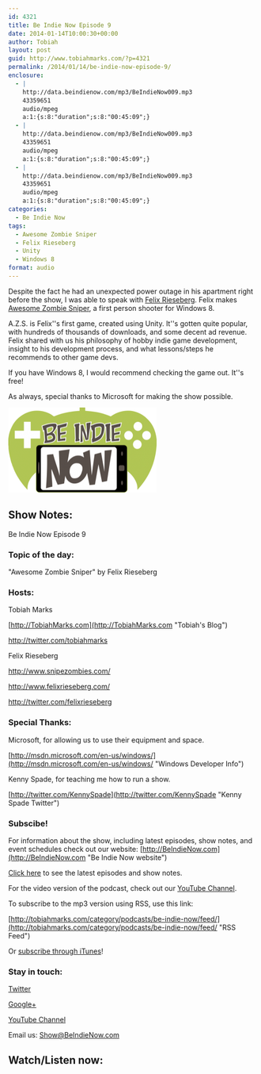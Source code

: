 ```yaml
---
id: 4321
title: Be Indie Now Episode 9
date: 2014-01-14T10:00:30+00:00
author: Tobiah
layout: post
guid: http://www.tobiahmarks.com/?p=4321
permalink: /2014/01/14/be-indie-now-episode-9/
enclosure:
  - |
    http://data.beindienow.com/mp3/BeIndieNow009.mp3
    43359651
    audio/mpeg
    a:1:{s:8:"duration";s:8:"00:45:09";}
  - |
    http://data.beindienow.com/mp3/BeIndieNow009.mp3
    43359651
    audio/mpeg
    a:1:{s:8:"duration";s:8:"00:45:09";}
  - |
    http://data.beindienow.com/mp3/BeIndieNow009.mp3
    43359651
    audio/mpeg
    a:1:{s:8:"duration";s:8:"00:45:09";}
categories:
  - Be Indie Now
tags:
  - Awesome Zombie Sniper
  - Felix Rieseberg
  - Unity
  - Windows 8
format: audio
---
```

Despite the fact he had an unexpected power outage in his apartment right before the show, I was able to speak with [Felix Rieseberg](http://www.felixrieseberg.com/). Felix makes [Awesome Zombie Sniper](http://www.snipezombies.com/), a first person shooter for Windows 8.

A.Z.S. is Felix''s first game, created using Unity. It''s gotten quite popular, with hundreds of thousands of downloads, and some decent ad revenue. Felix shared with us his philosophy of hobby indie game development, insight to his development process, and what lessons/steps he recommends to other game devs.

If you have Windows 8, I would recommend checking the game out. It''s free!

As always, special thanks to Microsoft for making the show possible.

<img alt="Be Indie Now Episode 9" src="/assets/2013/10/BeIndyNowLogo-512h-300x173.png?resize=300%2C172" width="300" height="172" data-recalc-dims="1" />

## Show Notes:

Be Indie Now Episode 9

### Topic of the day:

"Awesome Zombie Sniper" by Felix Rieseberg

### Hosts:

Tobiah Marks
  
[http://TobiahMarks.com](http://TobiahMarks.com "Tobiah's Blog")
  
<a title="Tobiah Twitter" href="http://twitter.com/tobiahmarks" target="_blank">http://twitter.com/tobiahmarks</a>

Felix Rieseberg
  
<http://www.snipezombies.com/>
  
<http://www.felixrieseberg.com/>
  
<http://twitter.com/felixrieseberg>

### Special Thanks:

Microsoft, for allowing us to use their equipment and space.
  
[http://msdn.microsoft.com/en-us/windows/](http://msdn.microsoft.com/en-us/windows/ "Windows Developer Info")
  
Kenny Spade, for teaching me how to run a show.
  
[http://twitter.com/KennySpade](http://twitter.com/KennySpade "Kenny Spade Twitter")

### Subscibe!

For information about the show, including latest episodes, show notes, and event schedules check out our website: [http://BeIndieNow.com](http://BeIndieNow.com "Be Indie Now website")

[Click here](http://tobiahmarks.com/category/podcasts/be-indie-now/ "Be Indie Now episodes and show notes") to see the latest episodes and show notes.

For the video version of the podcast, check out our <a title="YouTube" href="http://www.youtube.com/channel/UCW6QQfnk1In7woq619zgD0g" target="_blank">YouTube Channel</a>.

To subscribe to the mp3 version using RSS, use this link:
  
[http://tobiahmarks.com/category/podcasts/be-indie-now/feed/](http://tobiahmarks.com/category/podcasts/be-indie-now/feed/ "RSS Feed")
  
Or <a title="iTunes" href="https://itunes.apple.com/us/podcast/be-indie-now/id734501818 " target="_blank">subscribe through iTunes</a>!

### Stay in touch:

<a title="Twitter" href="http://twitter.com/BeIndieNow" target="_blank">Twitter</a>
  
<a href="https://plus.google.com/105885018850238693949" target="_blank" rel="publisher">Google+</a>
  
<a title="YouTube" href="http://www.youtube.com/channel/UCW6QQfnk1In7woq619zgD0g" target="_blank">YouTube Channel</a>
  
Email us: <Show@BeIndieNow.com>

## Watch/Listen now:
